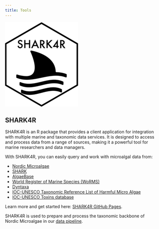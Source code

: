 ```yaml
---
title: Tools
---
```

[![SHARK4R](/assets/shark4r.png)](https://sharksmhi.github.io/SHARK4R/)
## SHARK4R

SHARK4R is an R package that provides a client application for integration with multiple marine and taxonomic data services. It is designed to access and process data from a range of sources, making it a powerful tool for marine researchers and data managers.

With SHARK4R, you can easily query and work with microalgal data from:  

- [Nordic Microalgae](https://nordicmicroalgae.org/)
- [SHARK](https://shark.smhi.se/)
- [AlgaeBase](https://www.algaebase.org/)
- [World Register of Marine Species (WoRMS)](https://www.marinespecies.org/)
- [Dyntaxa](https://artfakta.se/)
- [IOC-UNESCO Taxonomic Reference List of Harmful Micro Algae](https://www.marinespecies.org/hab/)
- [IOC-UNESCO Toxins database](https://toxins.hais.ioc-unesco.org/)
  
Learn more and get started here: [SHARK4R GitHub Pages](https://sharksmhi.github.io/SHARK4R/). 

SHARK4R is used to prepare and process the taxonomic backbone of Nordic Microalgae in our [data pipeline](https://github.com/nordicmicroalgae/pipeline).
